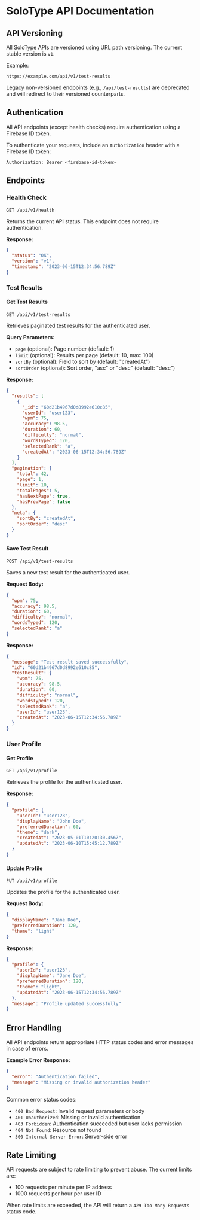 # SoloType API Documentation

## API Versioning

All SoloType APIs are versioned using URL path versioning. The current stable version is `v1`.

Example:

```
https://example.com/api/v1/test-results
```

Legacy non-versioned endpoints (e.g., `/api/test-results`) are deprecated and will redirect to their versioned counterparts.

## Authentication

All API endpoints (except health checks) require authentication using a Firebase ID token.

To authenticate your requests, include an `Authorization` header with a Firebase ID token:

```
Authorization: Bearer <firebase-id-token>
```

## Endpoints

### Health Check

```
GET /api/v1/health
```

Returns the current API status. This endpoint does not require authentication.

**Response:**

```json
{
  "status": "OK",
  "version": "v1",
  "timestamp": "2023-06-15T12:34:56.789Z"
}
```

### Test Results

#### Get Test Results

```
GET /api/v1/test-results
```

Retrieves paginated test results for the authenticated user.

**Query Parameters:**

- `page` (optional): Page number (default: 1)
- `limit` (optional): Results per page (default: 10, max: 100)
- `sortBy` (optional): Field to sort by (default: "createdAt")
- `sortOrder` (optional): Sort order, "asc" or "desc" (default: "desc")

**Response:**

```json
{
  "results": [
    {
      "_id": "60d21b4967d0d8992e610c85",
      "userId": "user123",
      "wpm": 75,
      "accuracy": 98.5,
      "duration": 60,
      "difficulty": "normal",
      "wordsTyped": 120,
      "selectedRank": "a",
      "createdAt": "2023-06-15T12:34:56.789Z"
    }
  ],
  "pagination": {
    "total": 42,
    "page": 1,
    "limit": 10,
    "totalPages": 5,
    "hasNextPage": true,
    "hasPrevPage": false
  },
  "meta": {
    "sortBy": "createdAt",
    "sortOrder": "desc"
  }
}
```

#### Save Test Result

```
POST /api/v1/test-results
```

Saves a new test result for the authenticated user.

**Request Body:**

```json
{
  "wpm": 75,
  "accuracy": 98.5,
  "duration": 60,
  "difficulty": "normal",
  "wordsTyped": 120,
  "selectedRank": "a"
}
```

**Response:**

```json
{
  "message": "Test result saved successfully",
  "id": "60d21b4967d0d8992e610c85",
  "testResult": {
    "wpm": 75,
    "accuracy": 98.5,
    "duration": 60,
    "difficulty": "normal",
    "wordsTyped": 120,
    "selectedRank": "a",
    "userId": "user123",
    "createdAt": "2023-06-15T12:34:56.789Z"
  }
}
```

### User Profile

#### Get Profile

```
GET /api/v1/profile
```

Retrieves the profile for the authenticated user.

**Response:**

```json
{
  "profile": {
    "userId": "user123",
    "displayName": "John Doe",
    "preferredDuration": 60,
    "theme": "dark",
    "createdAt": "2023-05-01T10:20:30.456Z",
    "updatedAt": "2023-06-10T15:45:12.789Z"
  }
}
```

#### Update Profile

```
PUT /api/v1/profile
```

Updates the profile for the authenticated user.

**Request Body:**

```json
{
  "displayName": "Jane Doe",
  "preferredDuration": 120,
  "theme": "light"
}
```

**Response:**

```json
{
  "profile": {
    "userId": "user123",
    "displayName": "Jane Doe",
    "preferredDuration": 120,
    "theme": "light",
    "updatedAt": "2023-06-15T12:34:56.789Z"
  },
  "message": "Profile updated successfully"
}
```

## Error Handling

All API endpoints return appropriate HTTP status codes and error messages in case of errors.

**Example Error Response:**

```json
{
  "error": "Authentication failed",
  "message": "Missing or invalid authorization header"
}
```

Common error status codes:

- `400 Bad Request`: Invalid request parameters or body
- `401 Unauthorized`: Missing or invalid authentication
- `403 Forbidden`: Authentication succeeded but user lacks permission
- `404 Not Found`: Resource not found
- `500 Internal Server Error`: Server-side error

## Rate Limiting

API requests are subject to rate limiting to prevent abuse. The current limits are:

- 100 requests per minute per IP address
- 1000 requests per hour per user ID

When rate limits are exceeded, the API will return a `429 Too Many Requests` status code.
